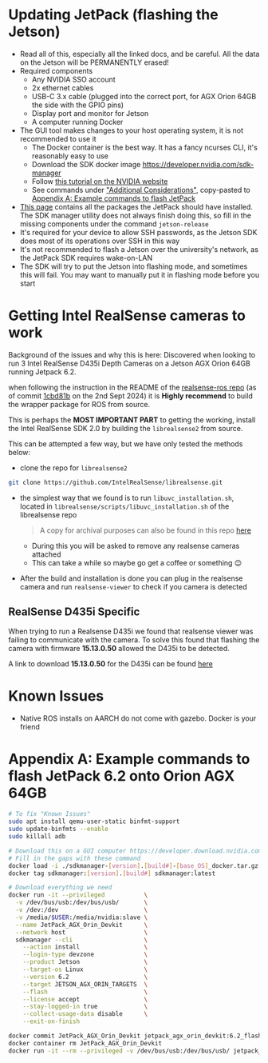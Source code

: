 # Updating JetPack (flashing the Jetson)

- Read all of this, especially all the linked docs, and be careful. All the data on the Jetson will be PERMANENTLY erased!
- Required components
  - Any NVIDIA SSO account
  - 2x ethernet cables
  - USB-C 3.x cable (plugged into the correct port, for AGX Orion 64GB the side with the GPIO pins)
  - Display port and monitor for Jetson
  - A computer running Docker
- The GUI tool makes changes to your host operating system, it is not recommended to use it
  - The Docker container is the best way. It has a fancy ncurses CLI, it's reasonably easy to use
  - Download the SDK docker image https://developer.nvidia.com/sdk-manager
  - Follow [this tutorial on the NVIDIA website](https://docs.nvidia.com/sdk-manager/docker-containers/index.html)
  - See commands under ["Additional Considerations"](https://docs.nvidia.com/sdk-manager/docker-containers/index.html#additional-considerations), copy-pasted to [Appendix A: Example commands to flash JetPack](#appendix-a-example-commands-to-flash-jetpack-62-onto-orion-agx-64gb)
- [This page](https://docs.nvidia.com/jetson/jetpack/install-setup/index.html) contains all the packages the JetPack should have installed. The SDK manager utility does not always finish doing this, so fill in the missing components under the command `jetson-release`
- It's required for your device to allow SSH passwords, as the Jetson SDK does most of its operations over SSH in this way
- It's not recommended to flash a Jetson over the university's network, as the JetPack SDK requires wake-on-LAN
- The SDK will try to put the Jetson into flashing mode, and sometimes this will fail. You may want to manually put it in flashing mode before you start

# Getting Intel RealSense cameras to work

Background of the issues and why this is here:
Discovered when looking to run 3 Intel RealSense D435i Depth Cameras on a Jetson AGX Orion 64GB running Jetpack 6.2.

when following the instruction in the README of the [realsense-ros repo](https://github.com/IntelRealSense/realsense-ros) (as of commit [1cbd81b](https://github.com/IntelRealSense/realsense-ros/commit/1cbd81be81e807eefb46f098e76381888ffc7001) on the 2nd Sept 2024) it is **Highly recommend** to build the wrapper package for ROS from source.

This is perhaps the **MOST IMPORTANT PART** to getting the working, install the Intel RealSense SDK 2.0 by building the `librealsense2` from source.  

This can be attempted a few way, but we have only tested the  methods below:

- clone the repo for `librealsense2`

```bash
git clone https://github.com/IntelRealSense/librealsense.git
```

- the simplest way that we found is to run `libuvc_installation.sh`, located in `librealsense/scripts/libuvc_installation.sh` of the librealsense repo
  > A copy for archival purposes can also be found in this repo [here](../scripts/realsense/libuvc_installation.sh)
  - During this you will be asked to remove any realsense cameras attached
  - This can take a while so maybe go get a coffee or something :wink:

- After the build and installation is done you can plug in the realsense camera and run `realsense-viewer` to check if you camera is detected

## RealSense D435i Specific

When trying to run a Realsense D435i we found that realsense viewer was failing to communicate with the camera.
To solve this found that flashing the camera with firmware **15.13.0.50** allowed the D435i to be detected.

A link to download **15.13.0.50** for the D435i can be found [here](https://www.intelrealsense.com/download/19295/?-545513842.1652797067)

# Known Issues
- Native ROS installs on AARCH do not come with gazebo. Docker is your friend


# Appendix A: Example commands to flash JetPack 6.2 onto Orion AGX 64GB
```bash
# To fix "Known Issues"
sudo apt install qemu-user-static binfmt-support
sudo update-binfmts --enable
sudo killall adb

# Download this on a GUI computer https://developer.download.nvidia.com/sdkmanager/redirects/sdkmanager-docker-image-ubuntu2204.html
# Fill in the gaps with these command
docker load -i ./sdkmanager-[version].[build#]-[base_OS]_docker.tar.gz
docker tag sdkmanager:[version].[build#] sdkmanager:latest

# Download everything we need
docker run -it --privileged           \
  -v /dev/bus/usb:/dev/bus/usb/       \
  -v /dev:/dev                        \
  -v /media/$USER:/media/nvidia:slave \
  --name JetPack_AGX_Orin_Devkit      \
  --network host                      \
  sdkmanager --cli                    \
    --action install                  \
    --login-type devzone              \
    --product Jetson                  \
    --target-os Linux                 \
    --version 6.2                     \
    --target JETSON_AGX_ORIN_TARGETS  \
    --flash                           \
    --license accept                  \
    --stay-logged-in true             \
    --collect-usage-data disable      \
    --exit-on-finish

docker commit JetPack_AGX_Orin_Devkit jetpack_agx_orin_devkit:6.2_flash
docker container rm JetPack_AGX_Orin_Devkit
docker run -it --rm --privileged -v /dev/bus/usb:/dev/bus/usb/ jetpack_agx_orin_devkit:6.2_flash
```
